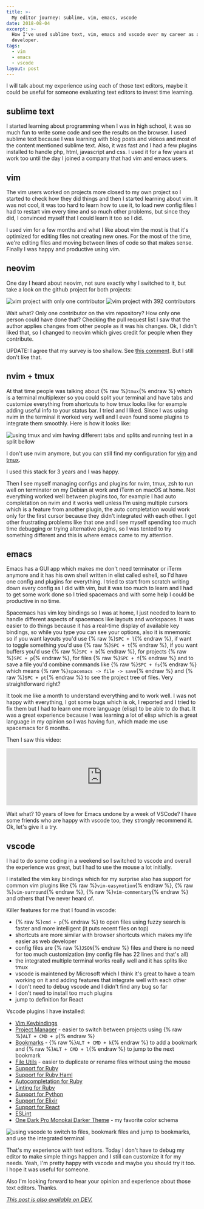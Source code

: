 ```yaml
---
title: >-
  My editor journey: sublime, vim, emacs, vscode
date: 2018-08-04
excerpt: >-
  How I've used sublime text, vim, emacs and vscode over my career as a software
  developer.
tags:
  - vim
  - emacs
  - vscode
layout: post
---
```



I will talk about my experience using each of those text editors, maybe it could be useful for someone evaluating text editors to invest time learning.

## sublime text
I started learning about programming when I was in high school, it was so much fun to write some code and see the results on the browser. I used sublime text because I was learning with blog posts and videos and most of the content mentioned sublime text. Also, it was fast and I had a few plugins installed to handle php, html, javascript and css. I used it for a few years at work too until the day I joined a company that had vim and emacs users.

## vim
The vim users worked on projects more closed to my own project so I started to check how they did things and then I started learning about vim. It was not cool, it was too hard to learn how to use it, to load new config files I had to restart vim every time and so much other problems, but since they did, I convinced myself that I could learn it too so I did.

I used vim for a few months and what I like about vim the most is that it's optimized for editing files not creating new ones. For the most of the time, we're editing files and moving between lines of code so that makes sense. Finally I was happy and productive using vim.

## neovim
One day I heard about neovim, not sure exactly why I switched to it, but take a look on the github project for both projects:

<img src="https://thepracticaldev.s3.amazonaws.com/i/mr475vfxouxinfcgxeaa.png" alt="vim project with only one contributor" />

<img src="https://thepracticaldev.s3.amazonaws.com/i/oogdvczt4j9mt5v49jxu.png" alt="vim project with 392 contributors" />

Wait what? Only one contributor on the vim repository? How only one person could have done that? Checking the pull request list I saw that the author applies changes from other people as it was his changes. Ok, I didn't liked that, so I changed to neovim which gives credit for people when they contribute.

UPDATE: I agree that my survey is too shallow. See [this comment](https://dev.to/heast/comment/4gk4). But I still don't like that.

## nvim + tmux
At that time people was talking about {% raw %}`tmux`{% endraw %} which is a terminal multiplexer so you could split your terminal and have tabs and customize everything from shortcuts to how tmux looks like for example adding useful info to your status bar. I tried and I liked. Since I was using nvim in the terminal it worked very well and I even found some plugins to integrate them smoothly. Here is how it looks like:

<img src="https://thepracticaldev.s3.amazonaws.com/i/u4ncf7ir9rfeb0lx700j.gif" alt="using tmux and vim having different tabs and splits and running test in a split bellow" />


I don't use nvim anymore, but you can still find my configuration for [vim](https://github.com/lucasprag/vimlociraptor) and [tmux](https://github.com/lucasprag/dotfiles/blob/master/tmux.conf).

I used this stack for 3 years and I was happy.

Then I see myself managing configs and plugins for nvim, tmux, zsh to run well on terminator on my Debian at work and iTerm on macOS at home. Not everything worked well between plugins too, for example I had auto completation on nvim and it works well unless I'm using multiple cursors which is a feature from another plugin, the auto completation would work only for the first cursor because they didn't integrated with each other. I got other frustrating problems like that one and I see myself spending too much time debugging or trying alternative plugins, so I was tented to try something different and this is where emacs came to my attention.

## emacs

Emacs has a GUI app which makes me don't need terminator or iTerm anymore and it has his own shell written in elist called eshell, so I'd have one config and plugins for everything. I tried to start from scratch writing down every config as I did with vim, but it was too much to learn and I had to get some work done so I tried spacemacs and with some help I could be productive in no time.

Spacemacs has vim key bindings so I was at home, I just needed to learn to handle different aspects of spacemacs like layouts and workspaces. It was easier to do things because it has a real-time display of available key bindings, so while you type you can see your options, also it is mnemonic so if you want layouts you'd use {% raw %}`SPC + l`{% endraw %}, if want to toggle something you'd use {% raw %}`SPC + t`{% endraw %}, if you want buffers you'd use {% raw %}`SPC + b`{% endraw %}, for projects {% raw %}`SPC + p`{% endraw %}, for files {% raw %}`SPC + f`{% endraw %} and to save a file you'd combine commands like {% raw %}`SPC + fs`{% endraw %} which means {% raw %}`spacemacs -> file -> save`{% endraw %} and {% raw %}`SPC + pt`{% endraw %} to see the project tree of files. Very straightforward right?

It took me like a month to understand everything and to work well. I was not happy with everything, I got some bugs which is ok, I reported and I tried to fix them but I had to learn one more language (elisp) to be able to do that. It was a great experience because I was learning a lot of elisp which is a great language in my opinion so I was having fun, which made me use spacemacs for 6 months.

Then I saw this video:


<iframe class="liquidTag" src="https://dev.to/embed/youtube?args=8kCd4w4kc68" style="border: 0; width: 100%;"></iframe>


Wait what? 10 years of love for Emacs undone by a week of VSCode? I have some friends who are happy with vscode too, they strongly recommend it. Ok, let's give it a try.

## vscode

I had to do some coding in a weekend so I switched to vscode and overall the experience was great, but I had to use the mouse a lot initially.

I installed the vim key bindings which for my surprise also has support for common vim plugins like {% raw %}`vim-easymotion`{% endraw %}, {% raw %}`vim-surround`{% endraw %}, {% raw %}`vim-commentary`{% endraw %} and others that I've never heard of.

Killer features for me that I found in vscode:
- {% raw %}`cmd + p`{% endraw %} to open files using fuzzy search is faster and more intelligent (it puts recent files on top)
- shortcuts are more similar with browser shortcuts which makes my life easier as web developer
- config files are {% raw %}`JSON`{% endraw %} files and there is no need for too much customization (my config file has 22 lines and that's all)
- the integrated multiple terminal works really well and it has splits like tmux
- vscode is maintened by Microsoft which I think it's great to have a team working on it and adding features that integrate well with each other
- I don't need to debug vscode and I didn't find any bug so far
- I don't need to install too much plugins
- jump to definition for React

Vscode plugins I have installed:
- [Vim Keybindings](https://marketplace.visualstudio.com/items?itemName=vscodevim.vim)
- [Project Manager](https://marketplace.visualstudio.com/items?itemName=alefragnani.project-manager) - easier to switch between projects using {% raw %}`ALT + CMD + p`{% endraw %}
- [Bookmarks](https://marketplace.visualstudio.com/items?itemName=alefragnani.Bookmarks) - {% raw %}`ALT + CMD + k`{% endraw %} to add a bookmark and {% raw %}`ALT + CMD + l`{% endraw %} to jump to the next bookmark
- [File Utils](https://marketplace.visualstudio.com/items?itemName=sleistner.vscode-fileutils) - easier to duplicate or rename files without using the mouse
- [Support for Ruby](https://marketplace.visualstudio.com/items?itemName=rebornix.Ruby)
- [Support for Ruby Haml](https://marketplace.visualstudio.com/items?itemName=vayan.haml)
- [Autocompletation for Ruby](https://marketplace.visualstudio.com/items?itemName=castwide.solargraph)
- [Linting for Ruby](https://marketplace.visualstudio.com/items?itemName=misogi.ruby-rubocop)
- [Support for Python](https://marketplace.visualstudio.com/items?itemName=ms-python.python)
- [Support for Elixir](https://marketplace.visualstudio.com/items?itemName=mjmcloug.vscode-elixir)
- [Support for React](https://marketplace.visualstudio.com/items?itemName=dsznajder.es7-react-js-snippets)
- [ESLint](https://marketplace.visualstudio.com/items?itemName=dbaeumer.vscode-eslint)
- [One Dark Pro Monokai Darker Theme](https://marketplace.visualstudio.com/items?itemName=eserozvataf.one-dark-pro-monokai-darker) - my favorite color schema

<img src="https://thepracticaldev.s3.amazonaws.com/i/thtlo6h65n8hmfksan23.gif" alt="using vscode to switch to files, bookmark files and jump to bookmarks, and use the integrated terminal" />

That's my experience with text editors. Today I don't have to debug my editor to make simple things happen and I still can customize it for my needs. Yeah, I'm pretty happy with vscode and maybe you should try it too. I hope it was useful for someone.

Also I'm looking forward to hear your opinion and experience about those text editors. Thanks.

*[This post is also available on DEV.](https://dev.to/lucasprag/my-editor-journey-sublime-vim-emacs-vscode-19k0)*


<script>
const parent = document.getElementsByTagName('head')[0];
const script = document.createElement('script');
script.type = 'text/javascript';
script.src = 'https://cdnjs.cloudflare.com/ajax/libs/iframe-resizer/4.1.1/iframeResizer.min.js';
script.charset = 'utf-8';
script.onload = function() {
    window.iFrameResize({}, '.liquidTag');
};
parent.appendChild(script);
</script>    
